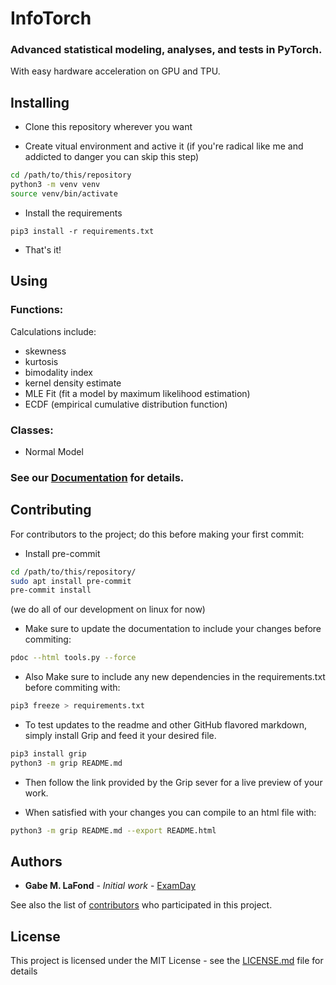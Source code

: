 # InfoTorch
### Advanced statistical modeling, analyses, and tests in PyTorch.
With easy hardware acceleration on GPU and TPU.

## Installing
- Clone this repository wherever you want

- Create vitual environment and active it (if you're radical like me and addicted to danger you can skip this step)
```bash
cd /path/to/this/repository
python3 -m venv venv
source venv/bin/activate
```
- Install the requirements
```
pip3 install -r requirements.txt
```
- That's it!

## Using

### Functions:
Calculations include:
- skewness
- kurtosis
- bimodality index
- kernel density estimate
- MLE Fit (fit a model by maximum likelihood estimation)
- ECDF (empirical cumulative distribution function)

### Classes:
- Normal Model

### See our [Documentation](https://www.blackboxlabs.dev/infotorch/documentation) for details.

<!-- ### Functions: -->

<!-- ```python3 -->
<!-- skewness_fn(x, dim=1) -->
<!-- ``` -->

<!-- - Calculates skewness of data "x" along dimension "dim". -->

<!-- ```python3 -->
<!-- kurtosis_fn(x, dim=1) -->
<!-- ``` -->

<!-- - Calculates kurtosis of data "x" along dimension "dim". -->

<!-- ```python3 -->
<!-- bimodality_index(x, dim=1) -->
<!-- ``` -->

<!-- - Used to detect bimodality (or multimodality) of dataset(s) given a tensor "x" containing the data -->
<!--   and a dimension "dim" along which to calculate.  The logic behind this index is that a bimodal (or -->
<!--   multimodal) distribution with light tails will have very low kurtosis, an asymmetric character, or -->
<!--   both – all of which increase this index.  The smaller this value is the more likely the data are to -->
<!--   follow a unimodal distribution.  As a rule: if return value ≤ 0.555 (bimodal index for uniform -->
<!--   distribution), the data are considered to follow a unimodal distribution. Otherwise, they follow a -->
<!--   bimodal or multimodal distribution. -->

<!-- ```python3 -->
<!-- KernelDensityEstimate( -->
<!--     data: torch.Tensor, -->
<!--     x_tics: torch.Tensor = None, -->
<!--     start: float = -9, -->
<!--     end: float = 9, -->
<!--     kernel: torch.distributions.Distribution = Normal(loc=0, scale=1), -->
<!--     bandwidth_adjustment: float = 1, -->
<!--     dim: int = 1 -->
<!-- ) -->
<!-- ``` -->

<!-- - Estimates the probability density function of a batch of data in tensor "data" alond dimension "dim". -->
<!-- - Dimensions after dim are flattened into that dimension with torch.flatten(). -->

<!-- ```python3 -->
<!-- MLE_Fit(model: torch.nn.Module, data: torch.Tensor, dim: int=1, lr: float=5e-2, iters: int=250) -->
<!-- ``` -->

<!-- - Fits the parameters of the provided model to the provided data. Provided model must have implimented log_prob() and constrain() methods, and paraters set to some initial value. -->

<!-- ```python3 -->
<!-- ECDF(x: torch.Tensor, dim: int = 0) -->
<!-- ``` -->

<!-- - Finds empirical cumulative distribution function of provided data "x" along dimension "dim". -->

<!-- ### Classes: -->
<!-- ```python3 -->
<!-- Normal_Model( -->
<!--     init_mean: torch.Tensor = torch.Tensor([0]), -->
<!--     init_std: torch.Tensor = torch.Tensor([1]), -->
<!-- ) -->
<!-- ``` -->
<!-- - Example of a module for modeling a probability distribution. This is set up with all pieces required for use with the rest of this package. (initial parameters; as well as implimented constrain, forward, and log_prob methods) -->

## Contributing
For contributors to the project; do this before making your first commit:

- Install pre-commit
```bash
cd /path/to/this/repository/
sudo apt install pre-commit
pre-commit install
```
(we do all of our development on linux for now)

- Make sure to update the documentation to include your changes before commiting:
```bash
pdoc --html tools.py --force
```

- Also Make sure to include any new dependencies in the requirements.txt before commiting with:
```bash
pip3 freeze > requirements.txt
```

- To test updates to the readme and other GitHub flavored markdown, simply install Grip
and feed it your desired file.
```bash
pip3 install grip
python3 -m grip README.md
```

- Then follow the link provided by the Grip sever for a live preview of your work.

- When satisfied with your changes you can compile to an html file with:
```bash
python3 -m grip README.md --export README.html
```


## Authors
* **Gabe M. LaFond** - *Initial work* - [ExamDay](https://github.com/ExamDay)

See also the list of [contributors](https://github.com/ExamDay/InfoTorch/contributors) who participated in this project.

## License
This project is licensed under the MIT License - see the [LICENSE.md](LICENSE.md) file for details
